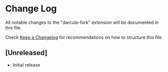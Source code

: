 # Change Log

All notable changes to the "darcula-fork" extension will be documented in this file.

Check [Keep a Changelog](http://keepachangelog.com/) for recommendations on how to structure this file.

## [Unreleased]

- Initial release

